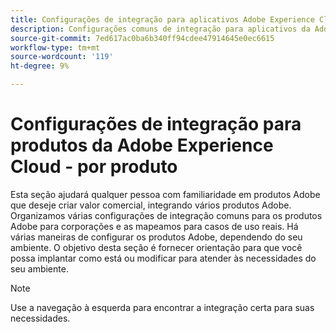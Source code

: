 ```yaml
---
title: Configurações de integração para aplicativos Adobe Experience Cloud - por produto
description: Configurações comuns de integração para aplicativos da Adobe Experience Cloud organizadas por produto.
source-git-commit: 7ed617ac0ba6b340ff94cdee47914645e0ec6615
workflow-type: tm+mt
source-wordcount: '119'
ht-degree: 9%

---
```



# Configurações de integração para produtos da Adobe Experience Cloud - por produto

Esta seção ajudará qualquer pessoa com familiaridade em produtos Adobe que deseje criar valor comercial, integrando vários produtos Adobe.  Organizamos várias configurações de integração comuns para os produtos Adobe para corporações e as mapeamos para casos de uso reais.  Há várias maneiras de configurar os produtos Adobe, dependendo do seu ambiente.  O objetivo desta seção é fornecer orientação para que você possa implantar como está ou modificar para atender às necessidades do seu ambiente.

>[!NOTE]
>
>Use a navegação à esquerda para encontrar a integração certa para suas necessidades.
